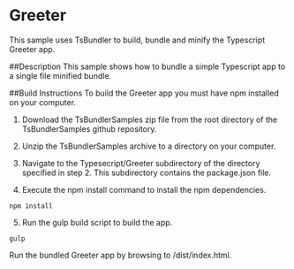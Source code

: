 ﻿# Greeter
This sample uses TsBundler to build, bundle and minify the Typescript Greeter app.

##Description
This sample shows how to bundle a simple Typescript app to a single file minified bundle.

##Build Instructions
To build the Greeter app you must have npm installed on your computer. 

1. Download the TsBundlerSamples zip file from the root directory of the TsBundlerSamples github repository.

2. Unzip the TsBundlerSamples archive to a directory on your computer.

3. Navigate to the Typesecript/Greeter subdirectory of the directory specified in step 2. This subdirectory contains the package.json file.

4. Execute the npm install command to install the npm dependencies.
```
npm install
```

5. Run the gulp build script to build the app.
```
gulp
```

Run the bundled Greeter app by browsing to <server>/dist/index.html.

